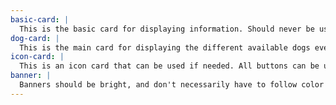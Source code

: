 ```yaml
---
basic-card: |
  This is the basic card for displaying information. Should never be used for the adoptable dogs page or for anything other than advertising an event or information. Pictures are encouraged but not necessary. Do not change which button styles are used.
dog-card: |
  This is the main card for displaying the different available dogs everywhere on the site. This card should be used frequently and more often than the basic card. Do not change which button styles are used.
icon-card: |
  This is an icon card that can be used if needed. All buttons can be used except btn-ghost and main-light.
banner: |
  Banners should be bright, and don't necessarily have to follow color patterns. Should not have space around it and scale accordingly. Banner images should always include a picture of a dog. Text should be primary color or white and large.
---
```

